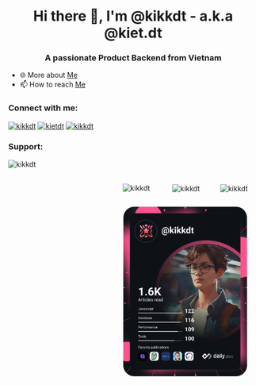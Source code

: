 <h1 align="center">Hi there 👋, I'm @kikkdt - a.k.a @kiet.dt</h1>
<h3 align="center">A passionate Product Backend from Vietnam</h3>

- 🌐 More about [Me](https://kietdt.me/)
- 📫 How to reach [Me](mailto:me@kietdt.me)

<h3 align="left">Connect with me:</h3>
<p align="left">
<a href="https://dev.to/kikkdt" target="blank"><img align="center" src="https://raw.githubusercontent.com/rahuldkjain/github-profile-readme-generator/master/src/images/icons/Social/devto.svg" alt="kikkdt" height="30" width="40" /></a>
<a href="https://linkedin.com/in/kietdt" target="blank"><img align="center" src="https://raw.githubusercontent.com/rahuldkjain/github-profile-readme-generator/master/src/images/icons/Social/linked-in-alt.svg" alt="kietdt" height="30" width="40" /></a>
<a href="https://stackoverflow.com/users/kikkdt" target="blank"><img align="center" src="https://raw.githubusercontent.com/rahuldkjain/github-profile-readme-generator/master/src/images/icons/Social/stack-overflow.svg" alt="kikkdt" height="30" width="40" /></a>
</p>

<h3 align="left">Support:</h3>

<p>
  <a href="https://www.buymeacoffee.com/kikkdt">
    <img align="left" src="https://cdn.buymeacoffee.com/buttons/v2/default-yellow.png" height="50" width="210" alt="kikkdt" />
  </a>
</p><br><br>

<div style="display: flex; flex-wrap: wrap; justify-content: space-around;">
  <div>
    <p><img align="left" src="https://github-readme-stats.vercel.app/api/top-langs?username=kikkdt&show_icons=true&locale=en&layout=compact" alt="kikkdt" /></p>
  </div>
  
  <div>
    <p>&nbsp;<img align="center" src="https://github-readme-stats.vercel.app/api?username=kikkdt&show_icons=true&locale=en" alt="kikkdt" /></p>
  </div>

  <div>
    <p><img align="center" src="https://github-readme-streak-stats.herokuapp.com/?user=kikkdt&" alt="kikkdt" /></p>
  </div>
  
  <div>
    <p><a href="https://app.daily.dev/kikkdt"><img src="https://github.com/kikkdt/kikkdt/blob/main/devcard.svg" width="250" alt="Kiet Doan's Dev Card"/></a></p>
  </div>
</div>


